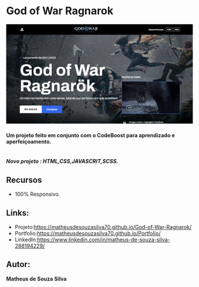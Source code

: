 # God of War Ragnarok
![README.md](https://github.com/MatheusdeSouzaSilva70/God-of-War-Ragnarok/blob/main/img/assets/imagen%20do%20projeto.png)

#### Um projeto feito em conjunto com o CodeBoost para aprendizado e aperfeiçoamento. <br /><br />


##### Novo projeto : HTML,CSS,JAVASCRIT,SCSS.

## Recursos
- 100% Responsivo.

## Links:
- Projeto:https://matheusdesouzasilva70.github.io/God-of-War-Ragnarok/
- Portfolio:https://matheusdesouzasilva70.github.io/Portfolio/
- LinkedIn:https://www.linkedin.com/in/matheus-de-souza-silva-288194229/

## Autor:
**Matheus de Souza Silva**

